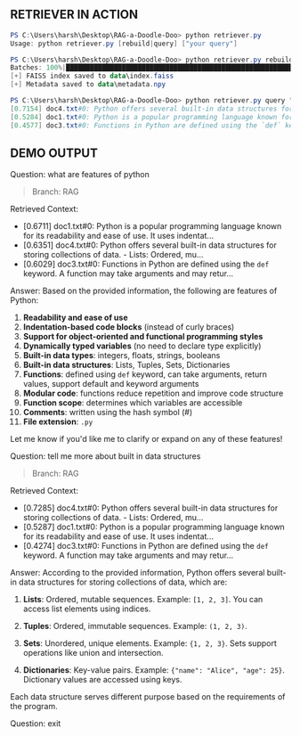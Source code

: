 ## RETRIEVER IN ACTION
```powershell
PS C:\Users\harsh\Desktop\RAG-a-Doodle-Doo> python retriever.py
Usage: python retriever.py [rebuild|query] ["your query"]

PS C:\Users\harsh\Desktop\RAG-a-Doodle-Doo> python retriever.py rebuild 
Batches: 100%|█████████████████████████████████████████████████████████████████████████████████████████████████████████████████████| 1/1 [00:00<00:00,  1.04it/s]
[+] FAISS index saved to data\index.faiss
[+] Metadata saved to data\metadata.npy

PS C:\Users\harsh\Desktop\RAG-a-Doodle-Doo> python retriever.py query "What is the difference between lists and dictionaries?"
[0.7154] doc4.txt#0: Python offers several built-in data structures for storing collections of data. - Lists: Ordered, mutable sequences. Example: [1, 2, 3] - Tuples: Ordered, immutable sequences. Example: (1, 2, 3) - Sets: Unordered, unique elements. Example: {1, 2, 3} - Dictionaries: Key-value pairs. Example: {"name": "Alice", "age": 25} You can access list elements using indices. Dictionary values are accessed using keys. Sets support operations like union and intersection. Each data structure serves different purposes based on the requirements of the program.
[0.5284] doc1.txt#0: Python is a popular programming language known for its readability and ease of use. It uses indentation to define code blocks instead of curly braces. Python supports both object-oriented and functional programming styles. Variables in Python are dynamically typed, meaning you don’t have to declare their type explicitly. For example: x = 10 name = "Alice" Python has several built-in data types such as integers, floats, strings, and booleans. The `type()` function can be used to check the data type of a variable. Comments are written using the hash symbol (#), and Python files use the `.py` extension.
[0.4577] doc3.txt#0: Functions in Python are defined using the `def` keyword. A function may take arguments and may return a value using the `return` statement. Example: def greet(name): return "Hello " + name Python supports default arguments and keyword arguments. Functions help modularize code and reduce repetition. Function scope determines which variables are accessible. Variables defined inside a function are local to that function unless declared global.
```

## DEMO OUTPUT

Question: what are features of python

> Branch: RAG

Retrieved Context:
 - [0.6711] doc1.txt#0: Python is a popular programming language known for its readability and ease of use. It uses indentat...
 - [0.6351] doc4.txt#0: Python offers several built-in data structures for storing collections of data. - Lists: Ordered, mu...
 - [0.6029] doc3.txt#0: Functions in Python are defined using the `def` keyword. A function may take arguments and may retur...

Answer:
Based on the provided information, the following are features of Python:

1. **Readability and ease of use**
2. **Indentation-based code blocks** (instead of curly braces)
3. **Support for object-oriented and functional programming styles**
4. **Dynamically typed variables** (no need to declare type explicitly)
5. **Built-in data types**: integers, floats, strings, booleans
6. **Built-in data structures**: Lists, Tuples, Sets, Dictionaries
7. **Functions**: defined using `def` keyword, can take arguments, return values, support default and keyword arguments
8. **Modular code**: functions reduce repetition and improve code structure
10. **Function scope**: determines which variables are accessible
11. **Comments**: written using the hash symbol (#)
12. **File extension**: `.py`

Let me know if you'd like me to clarify or expand on any of these features!


Question: tell me more about built in data structures

> Branch: RAG

Retrieved Context:
 - [0.7285] doc4.txt#0: Python offers several built-in data structures for storing collections of data. - Lists: Ordered, mu...
 - [0.5287] doc1.txt#0: Python is a popular programming language known for its readability and ease of use. It uses indentat...
 - [0.4274] doc3.txt#0: Functions in Python are defined using the `def` keyword. A function may take arguments and may retur...

Answer:
According to the provided information, Python offers several built-in data structures for storing collections of data, which are:

1. **Lists**: Ordered, mutable sequences. Example: `[1, 2, 3]`. You can access list elements using indices.

2. **Tuples**: Ordered, immutable sequences. Example: `(1, 2, 3)`.

3. **Sets**: Unordered, unique elements. Example: `{1, 2, 3}`. Sets support operations like union and intersection.

4. **Dictionaries**: Key-value pairs. Example: `{"name": "Alice", "age": 25}`. Dictionary values are accessed using keys.

Each data structure serves different purpose based on the requirements of the program.


Question: exit
